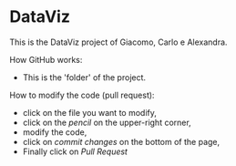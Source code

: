 # DataViz

This is the DataViz project of Giacomo, Carlo e Alexandra.

How GitHub works:
- This is the 'folder' of the project. 

How to modify the code (pull request):
- click on the file you want to modify, 
- click on the *pencil* on the upper-right corner, 
- modify the code, 
- click on *commit changes* on the bottom of the page, 
- Finally click on *Pull Request*

